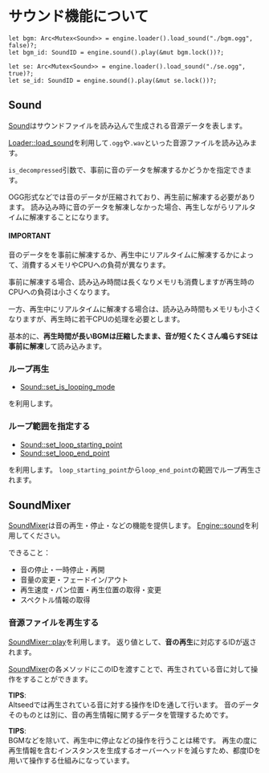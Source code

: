 # サウンド機能について

```ignore
let bgm: Arc<Mutex<Sound>> = engine.loader().load_sound("./bgm.ogg", false)?;
let bgm_id: SoundID = engine.sound().play(&mut bgm.lock())?;

let se: Arc<Mutex<Sound>> = engine.loader().load_sound("./se.ogg", true)?;
let se_id: SoundID = engine.sound().play(&mut se.lock())?;
```

## Sound

[Sound](../../core/struct.Sound.html)はサウンドファイルを読み込んで生成される音源データを表します。

[Loader::load_sound](../../engine/struct.Loader.html#method.load_sound)を利用して`.ogg`や`.wav`といった音源ファイルを読み込みます。

`is_decompressed`引数で、事前に音のデータを解凍するかどうかを指定できます。

OGG形式などでは音のデータが圧縮されており、再生前に解凍する必要があります。
読み込み時に音のデータを解凍しなかった場合、再生しながらリアルタイムに解凍することになります。

#### IMPORTANT
音のデータをを事前に解凍するか、再生中にリアルタイムに解凍するかによって、消費するメモリやCPUへの負荷が異なります。

事前に解凍する場合、読み込み時間は長くなりメモリも消費しますが再生時のCPUへの負荷は小さくなります。

一方、再生中にリアルタイムに解凍する場合は、読み込み時間もメモリも小さくなりますが、再生時に若干CPUの処理を必要とします。

基本的に、**再生時間が長いBGMは圧縮したまま、音が短くたくさん鳴らすSEは事前に解凍**して読み込みます。

### ループ再生
- [Sound::set_is_looping_mode](../../core/struct.Sound.html#method.set_is_looping_mode)

を利用します。

### ループ範囲を指定する
- [Sound::set_loop_starting_point](../../core/struct.Sound.html#method.set_loop_starting_point)
- [Sound::set_loop_end_point](../../core/struct.Sound.html#method.set_loop_end_point)

を利用します。
`loop_starting_point`から`loop_end_point`の範囲でループ再生されます。

<!-- ![loop](loop.png) -->

## SoundMixer
[SoundMixer](../../core/struct.SoundMixer.html)は音の再生・停止・などの機能を提供します。
[Engine::sound](../../engine/struct.Engine.html#method.sound)を利用してください。

できること：
- 音の停止・一時停止・再開
- 音量の変更・フェードイン/アウト
- 再生速度・パン位置・再生位置の取得・変更
- スペクトル情報の取得

### 音源ファイルを再生する
[SoundMixer::play](../../core/struct.SoundMixer.html#method.play)を利用します。
返り値として、**音の再生**に対応するIDが返されます。

[SoundMixer](../../core/struct.SoundMixer.html)の各メソッドにこのIDを渡すことで、再生されている音に対して操作をすることができます。  

**TIPS**:  
Altseedでは再生されている音に対する操作をIDを通して行います。
音のデータそのものとは別に、音の再生情報に関するデータを管理するためです。

**TIPS**:  
BGMなどを除いて、再生中に停止などの操作を行うことは稀です。
再生の度に再生情報を含むインスタンスを生成するオーバーヘッドを減らすため、都度IDを用いて操作する仕組みになっています。

<!-- ## サンプル TODO

### 効果音の再生

[!code-csharp[Main](../../Src/Samples/Sound/SE.cs)]

### BGMの再生

[!code-csharp[Main](../../Src/Samples/Sound/BGM.cs)]

### BGMのループ再生

[!code-csharp[Main](../../Src/Samples/Sound/LoopingBGM.cs)] -->